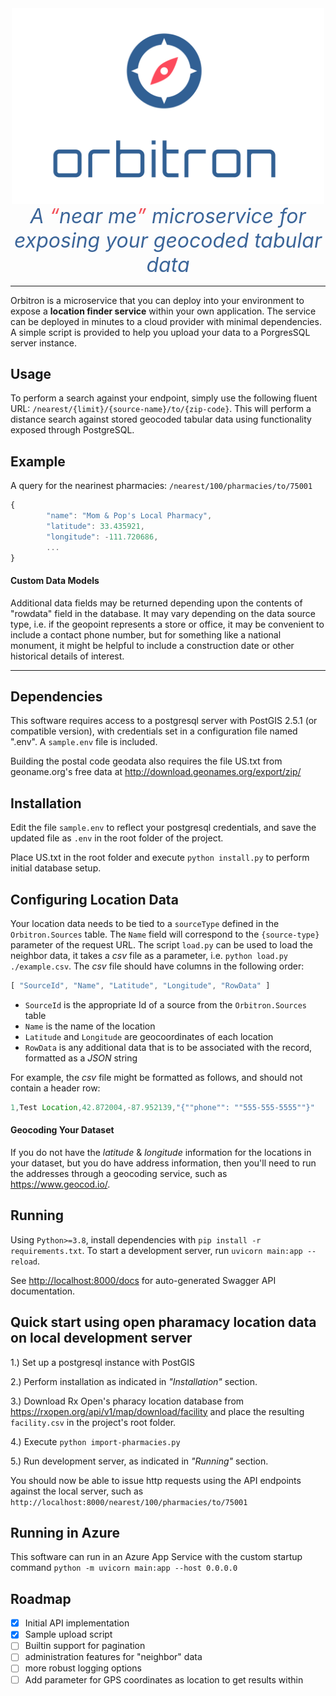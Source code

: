 <center>
<img src="orbitron_vertical.svg" width="500" align="center" /> <br />
<font size="6em" color="#3B6599"><i>A <span style="color:#F35059">&ldquo;</span>near me<span style="color:#F35059">&rdquo;</span> microservice for exposing your geocoded tabular data</i></font>
</center>

<hr size="4" noshade="noshade" />

Orbitron is a microservice that you can deploy into your environment to expose a **location finder service** within your own application.  The service can be deployed in minutes to a cloud provider with minimal dependencies.  A simple script is provided to help you upload your data to a PorgresSQL server instance.

## Usage

To perform a search against your endpoint, simply use the following fluent URL: `/nearest/{limit}/{source-name}/to/{zip-code}`.  This will perform a distance search against stored geocoded tabular data using functionality exposed through PostgreSQL.

## Example
A query for the nearinest pharmacies: `/nearest/100/pharmacies/to/75001`

```javascript
{
        "name": "Mom & Pop's Local Pharmacy",
        "latitude": 33.435921,
        "longitude": -111.720686,
        ...
}
```

#### Custom Data Models
Additional data fields may be returned depending upon the contents of "rowdata" field in the database.  It may vary depending on the data source type, i.e. if the geopoint represents a store or office, it may be convenient to include a contact phone number, but for something like a national monument, it might be helpful to include a construction date or other historical details of interest.


<hr size="4" noshade="noshade" />

## Dependencies

This software requires access to a postgresql server with PostGIS 2.5.1 (or compatible version), with credentials set in a configuration file named ".env".  A `sample.env` file is included.

Building the postal code geodata also requires the file US.txt from geoname.org's free data at http://download.geonames.org/export/zip/ 

## Installation

Edit the file `sample.env` to reflect your postgresql credentials, and save the updated file as `.env` in the root folder of the project.

Place US.txt in the root folder and execute `python install.py` to perform initial database setup.

## Configuring Location Data

Your location data needs to be tied to a `sourceType` defined in the `Orbitron.Sources` table.  The `Name` field will correspond to the `{source-type}` parameter of the request URL.  The script `load.py` can be used to load the neighbor data, it takes a *csv* file as a parameter, i.e. `python load.py ./example.csv`.  The *csv* file should have columns in the following order:

```javascript
[ "SourceId", "Name", "Latitude", "Longitude", "RowData" ]
```

* `SourceId` is the appropriate Id of a source from the `Orbitron.Sources` table
* `Name` is the name of the location
* `Latitude` and `Longitude` are geocoordinates of each location
* `RowData` is any additional data that is to be associated with the record, formatted as a *JSON* string

For example, the *csv* file might be formatted as follows, and should not contain a header row:

```javascript
1,Test Location,42.872004,-87.952139,"{""phone"": ""555-555-5555""}"
```

#### Geocoding Your Dataset

If you do not have the *latitude* & *longitude* information for the locations in your dataset, but you do have address information, then you'll need to run the addresses through a geocoding service, such as https://www.geocod.io/.

## Running

Using `Python>=3.8`, install dependencies with `pip install -r requirements.txt`.  To start a development server, run `uvicorn main:app --reload`.

See [http://localhost:8000/docs](http://localhost:8000/docs) for auto-generated Swagger API documentation.

## Quick start using open pharamacy location data on local development server
1.) Set up a postgresql instance with PostGIS

2.) Perform installation as indicated in *"Installation"* section.

3.) Download Rx Open's pharacy location database from https://rxopen.org/api/v1/map/download/facility and place the resulting `facility.csv` in the project's root folder.

4.) Execute `python import-pharmacies.py`

5.) Run development server, as indicated in *"Running"* section.

You should now be able to issue http requests using the API endpoints against the local server, such as `http://localhost:8000/nearest/100/pharmacies/to/75001`

## Running in Azure
This software can run in an Azure App Service with the custom startup command `python -m uvicorn main:app --host 0.0.0.0`

## Roadmap
- [X] Initial API implementation
- [X] Sample upload script
- [ ] Builtin support for pagination
- [ ] administration features for "neighbor" data
- [ ] more robust logging options
- [ ] Add parameter for GPS coordinates as location to get results within
